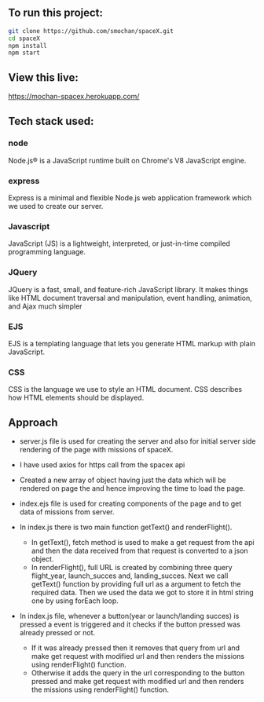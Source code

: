 ## To run this project:
```bash
git clone https://github.com/smochan/spaceX.git
cd spaceX
npm install
npm start
```

## View this live:
https://mochan-spacex.herokuapp.com/


## Tech stack used:
### node
Node.js® is a JavaScript runtime built on Chrome's V8 JavaScript engine.

### express
Express is a minimal and flexible Node.js web application framework which we used to create our server.

### Javascript
JavaScript (JS) is a lightweight, interpreted, or just-in-time compiled programming language.

### JQuery
JQuery is a fast, small, and feature-rich JavaScript library. It makes things like HTML document traversal and manipulation, event handling, animation, and Ajax much simpler

### EJS 
EJS is a templating language that lets you generate HTML markup with plain JavaScript. 

### CSS
CSS is the language we use to style an HTML document. CSS describes how HTML elements should be displayed.

## Approach 

- server.js file is used for creating the server and also for initial server side rendering of the page with missions of spaceX.
- I have used axios for https call from the spacex api
- Created a new array of object having just the data which will be rendered on page the and hence improving the time to load the page.

- index.ejs file is used for creating components of the page and to get data of missions from server. 

- In index.js there is two main function getText() and renderFlight().
    - In getText(), fetch method is used to make a get request from the api and then the data received from that request is converted to a json object.
    - In renderFlight(), full URL is created by combining three query flight_year, launch_succes and, landing_succes. Next we call getText() function by providing full url as a argument to fetch the required data. Then we used the data we got to store it in html string one by using forEach loop.
- In index.js file, whenever a button(year or launch/landing succes) is pressed a event is triggered and it checks if the button pressed was already pressed or not.
    - If it was already pressed then it removes that query from url and make get request with modified url and then renders the missions using renderFlight() function.
    - Otherwise it adds the query in the url corresponding to the button pressed and make get request with modified url and then renders the missions using renderFlight() function.
    